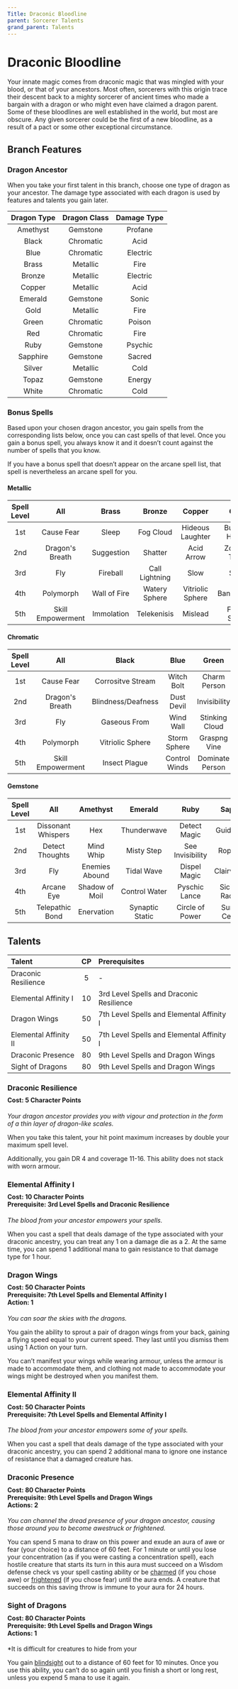 ```yaml
---
Title: Draconic Bloodline
parent: Sorcerer Talents
grand_parent: Talents
---
```

 
# Draconic Bloodline
Your innate magic comes from draconic magic that was mingled with your blood, or that of your ancestors. Most often, sorcerers with this origin trace their descent back to a mighty sorcerer of ancient times who made a bargain with a dragon or who might even have claimed a dragon parent. Some of these bloodlines are well established in the world, but most are obscure. Any given sorcerer could be the first of a new bloodline, as a result of a pact or some other exceptional circumstance.

## Branch Features

### Dragon Ancestor
When you take your first talent in this branch, choose one type of dragon as your ancestor. The damage type associated with each dragon is used by features and talents you gain later.

| Dragon Type | Dragon Class | Damage Type |
|:-----------:|:------------:|:-----------:|
| Amethyst | Gemstone  | Profane |
| Black    | Chromatic | Acid |
| Blue     | Chromatic | Electric |
| Brass    | Metallic   | Fire |
| Bronze   | Metallic   | Electric  |
| Copper   | Metallic   | Acid |
| Emerald  | Gemstone  | Sonic|
| Gold     | Metallic   | Fire |
| Green    | Chromatic | Poison |
| Red      | Chromatic | Fire |
| Ruby     | Gemstone  | Psychic |
| Sapphire | Gemstone  | Sacred |
| Silver   | Metallic   | Cold |
| Topaz    | Gemstone  | Energy |
| White    | Chromatic | Cold |

### Bonus Spells
Based upon your chosen dragon ancestor, you gain spells from the corresponding lists below, once you can cast spells of that level. Once you gain a bonus spell, you always know it and it doesn’t count against the number of spells that you know.
 
If you have a bonus spell that doesn’t appear on the arcane spell list, that spell is nevertheless an arcane spell for you.

#### Metallic

| Spell Level | All | Brass | Bronze | Copper | Gold | Silver |
|:-----------:|:---:|:-----:|:------:|:------:|:----:|:------:|
| 1st | Cause Fear        | Sleep        | Fog Cloud       | Hideous Laughter | Burning Hands | Ice Knife    |
| 2nd | Dragon's Breath   | Suggestion   | Shatter         | Acid Arrow       | Zone of Truth | Hold Person  |
| 3rd | Fly               | Fireball     | Call Lightning  | Slow             | Slow          | Feign Death  |
| 4th | Polymorph         | Wall of Fire | Watery Sphere   | Vitriolic Sphere | Banishment    | Ice Storm    |
| 5th | Skill Empowerment | Immolation   | Telekenisis     | Mislead          | Flame Strike  | Hold Monster | 

#### Chromatic

| Spell Level | All | Black | Blue | Green | Red | White |
|:-----------:|:---:|:----:|:----:|:----:|:-----:|:-----:|
| 1st | Cause Fear        | Corrositve Stream  | Witch Bolt    | Charm Person    | Burning Hands  | Frost Fingers |
| 2nd | Dragon's Breath   | Blindness/Deafness | Dust Devil    | Invisibility    | Heat Metal     | Binding Ice   |
| 3rd | Fly               | Gaseous From       | Wind Wall     | Stinking Cloud  | Erupting Earth | Sleet Storm   |
| 4th | Polymorph         | Vitriolic Sphere   | Storm Sphere  | Graspng Vine    | Stone Shape    | Ice Storm     |
| 5th | Skill Empowerment | Insect Plague      | Control Winds | Dominate Person | Immolation     | Cone of Cold  |

#### Gemstone

| Spell Level | All | Amethyst | Emerald | Ruby | Sapphire | Topaz |
|:-----------:|:---:|:--------:|:-------:|:----:|:--------:|:-----:|
| 1st | Dissonant Whispers | Hex            | Thunderwave     | Detect Magic     | Guiding Bolt       | Magic Missile      | 
| 2nd | Detect Thoughts    | Mind Whip      | Misty Step      | See Invisibility | Rope Trick         | Borrowed Knowledge |
| 3rd | Fly                | Enemies Abound | Tidal Wave      | Dispel Magic     | Clairvoyance       | Counterspell       |
| 4th | Arcane Eye         | Shadow of Moil | Control Water   | Pyschic Lance    | Sickening Radiance | Confusion          |
| 5th | Telepathic Bond    | Enervation     | Synaptic Static | Circle of Power  | Summon Celestial   | Arcane Hand        |

## Talents
 
| Talent | CP | Prerequisites |
|:-------|:--:|:--------------|
| Draconic Resilience   | 5  | - |  
| Elemental Affinity I  | 10 | 3rd Level Spells and Draconic Resilience | 
| Dragon Wings          | 50 | 7th Level Spells and Elemental Affinity I |  
| Elemental Affinity II | 50 | 7th Level Spells and Elemental Affinity I |
| Draconic Presence     | 80 | 9th Level Spells and Dragon Wings |  
| Sight of Dragons      | 80 | 9th Level Spells and Dragon Wings |  

###  Draconic Resilience
<div style="margin-top:-10px;"></div>
 
#### **Cost:** 5 Character Points
*Your dragon ancestor provides you with vigour and protection in the form of a thin layer of dragon-like scales.*

When you take this talent, your hit point maximum increases by double your maximum spell level.

Additionally, you gain DR 4 and coverage 11-16. This ability does not stack with worn armour. 

### Elemental Affinity I
 
<div style="margin-top:-10px;"></div>
 
#### **Cost:** 10 Character Points<br>**Prerequisite:** 3rd Level Spells and Draconic Resilience
*The blood from your ancestor empowers your spells.*

When you cast a spell that deals damage of the type associated with your draconic ancestry, you can treat any 1 on a damage die as a 2. At the same time, you can spend 1 additional mana to gain resistance to that damage type for 1 hour.

### Dragon Wings 
<div style="margin-top:-10px;"></div>
 
#### **Cost:** 50 Character Points<br>**Prerequisite:** 7th Level Spells and Elemental Affinity I<br>**Action:** 1
*You can soar the skies with the dragons.*

You gain the ability to sprout a pair of dragon wings from your back, gaining a flying speed equal to your current speed. They last until you dismiss them using 1 Action on your turn.

You can’t manifest your wings while wearing armour, unless the armour is made to accommodate them, and clothing not made to accommodate your wings might be destroyed when you manifest them.

### Elemental Affinity II
 
<div style="margin-top:-10px;"></div>
 
#### **Cost:** 50 Character Points<br>**Prerequisite:** 7th Level Spells and Elemental Affinity I
*The blood from your ancestor empowers some of your spells.*

When you cast a spell that deals damage of the type associated with your draconic ancestry, you can spend 2 additional mana to ignore one instance of resistance that a damaged creature has.

### Draconic Presence
 
<div style="margin-top:-10px;"></div>
 
#### **Cost:** 80 Character Points<br>**Prerequisite:** 9th Level Spells and Dragon Wings<br>**Actions:** 2
*You can channel the dread presence of your dragon ancestor, causing those around you to become awestruck or frightened.*

You can spend 5 mana to draw on this power and exude an aura of awe or fear (your choice) to a distance of 60 feet. For 1 minute or until you lose your concentration (as if you were casting a concentration spell), each hostile creature that starts its turn in this aura must succeed on a Wisdom defense check vs your spell casting ability or be [charmed](https://stormchaserroleplaying.com/stormchaserRPG/Conditions/Charmed/) (if you chose awe) or [frightened](https://stormchaserroleplaying.com/stormchaserRPG/Conditions/Frightened/) (if you chose fear) until the aura ends. A creature that succeeds on this saving throw is immune to your aura for 24 hours.

### Sight of Dragons
<div style="margin-top:-10px;"></div>
 
#### **Cost:** 80 Character Points<br>**Prerequisite:** 9th Level Spells and Dragon Wings<br>**Actions:** 1
*It is difficult for creatures to hide from your 

You gain [blindsight]() out to a distance of 60 feet for 10 minutes. Once you use this ability, you can’t do so again until you finish a short or long rest, unless you expend 5 mana to use it again.
